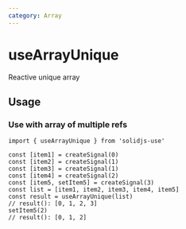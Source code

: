 ```yaml
---
category: Array
---
```


# useArrayUnique

Reactive unique array

## Usage

### Use with array of multiple refs

```tsx
import { useArrayUnique } from 'solidjs-use'

const [item1] = createSignal(0)
const [item2] = createSignal(1)
const [item3] = createSignal(1)
const [item4] = createSignal(2)
const [item5, setItem5] = createSignal(3)
const list = [item1, item2, item3, item4, item5]
const result = useArrayUnique(list)
// result(): [0, 1, 2, 3]
setItem5(2)
// result(): [0, 1, 2]
```
